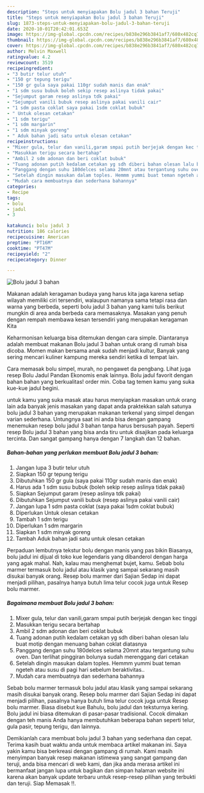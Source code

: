 ```yaml
---
description: "Steps untuk menyiapakan Bolu jadul 3 bahan Teruji"
title: "Steps untuk menyiapakan Bolu jadul 3 bahan Teruji"
slug: 1873-steps-untuk-menyiapakan-bolu-jadul-3-bahan-teruji
date: 2020-10-01T20:42:01.653Z
image: https://img-global.cpcdn.com/recipes/b838e296b3841af7/680x482cq70/bolu-jadul-3-bahan-foto-resep-utama.jpg
thumbnail: https://img-global.cpcdn.com/recipes/b838e296b3841af7/680x482cq70/bolu-jadul-3-bahan-foto-resep-utama.jpg
cover: https://img-global.cpcdn.com/recipes/b838e296b3841af7/680x482cq70/bolu-jadul-3-bahan-foto-resep-utama.jpg
author: Melvin Maxwell
ratingvalue: 4.2
reviewcount: 3519
recipeingredient:
- "3 butir telur utuh"
- "150 gr tepung terigu"
- "150 gr gula saya pakai 110gr sudah manis dan enak"
- "1 sdm susu bubuk boleh sekip resep aslinya tidak pakai"
- "Sejumput garam resep aslinya tdk pakai"
- "Sejumput vanili bubuk resep aslinya pakai vanili cair"
- "1 sdm pasta coklat saya pakai 1sdm coklat bubuk"
- " Untuk olesan cetakan"
- "1 sdm terigu"
- "1 sdm margarin"
- "1 sdm minyak goreng"
- " Aduk bahan jadi satu untuk olesan cetakan"
recipeinstructions:
- "Mixer gula, telur dan vanili,garam smpai putih berjejak dengan kec tinggi"
- "Masukkan terigu secara bertahap"
- "Ambil 2 sdm adonan dan beri coklat bubuk"
- "Tuang adonan putih kedalam cetakan yg sdh diberi bahan olesan lalu buat motip dengan menuang bahan coklat diatasnya"
- "Panggang dengan suhu 180delces selama 20mnt atau tergantung suhu oven. Dan terlihat pinggiran bolunya sudah merenggang dari cetakan"
- "Setelah dingin masukan dalam toples. Hemmm yummi buat teman ngeteh atau susu di pagi hari sebelum beraktivitas.."
- "Mudah cara membuatnya dan sederhana bahannya"
categories:
- Recipe
tags:
- bolu
- jadul
- 3

katakunci: bolu jadul 3 
nutrition: 186 calories
recipecuisine: American
preptime: "PT16M"
cooktime: "PT47M"
recipeyield: "2"
recipecategory: Dinner

---
```



![Bolu jadul 3 bahan](https://img-global.cpcdn.com/recipes/b838e296b3841af7/680x482cq70/bolu-jadul-3-bahan-foto-resep-utama.jpg)

Makanan adalah keragaman budaya yang harus kita jaga karena setiap wilayah memiliki ciri tersendiri, walaupun namanya sama tetapi rasa dan warna yang berbeda, seperti bolu jadul 3 bahan yang kami tulis berikut mungkin di area anda berbeda cara memasaknya. Masakan yang penuh dengan rempah membawa kesan tersendiri yang merupakan keragaman Kita

Keharmonisan keluarga bisa ditemukan dengan cara simple. Diantaranya adalah membuat makanan Bolu jadul 3 bahan untuk orang di rumah bisa dicoba. Momen makan bersama anak sudah menjadi kultur, Banyak yang sering mencari kuliner kampung mereka sendiri ketika di tempat lain.

Cara memasak bolu simpel, murah, no pengawet da pengbang. Lihat juga resep Bolu Jadul Pandan Ekonomis enak lainnya. Bolu jadul favorit dengan bahan bahan yang berkualitas! order min. Coba tag temen kamu yang suka kue-kue jadul begini.

untuk kamu yang suka masak atau harus menyiapkan masakan untuk orang lain ada banyak jenis masakan yang dapat anda praktekkan salah satunya bolu jadul 3 bahan yang merupakan makanan terkenal yang simpel dengan varian sederhana. Untungnya saat ini anda bisa dengan gampang menemukan resep bolu jadul 3 bahan tanpa harus bersusah payah.
Seperti resep Bolu jadul 3 bahan yang bisa anda tiru untuk disajikan pada keluarga tercinta. Dan sangat gampang hanya dengan 7 langkah dan 12 bahan.


<!--inarticleads1-->

##### Bahan-bahan yang perlukan membuat Bolu jadul 3 bahan:

1. Jangan lupa 3 butir telur utuh
1. Siapkan 150 gr tepung terigu
1. Dibutuhkan 150 gr gula (saya pakai 110gr sudah manis dan enak)
1. Harus ada 1 sdm susu bubuk (boleh sekip resep aslinya tidak pakai)
1. Siapkan Sejumput garam (resep aslinya tdk pakai)
1. Dibutuhkan Sejumput vanili bubuk (resep aslinya pakai vanili cair)
1. Jangan lupa 1 sdm pasta coklat (saya pakai 1sdm coklat bubuk)
1. Diperlukan  Untuk olesan cetakan
1. Tambah 1 sdm terigu
1. Diperlukan 1 sdm margarin
1. Siapkan 1 sdm minyak goreng
1. Tambah  Aduk bahan jadi satu untuk olesan cetakan


Perpaduan lembutnya tekstur bolu dengan manis yang pas bikin Biasanya, bolu jadul ini dijual di toko kue legendaris yang dibanderol dengan harga yang agak mahal. Nah, kalau mau menghemat bujet, kamu. Sebab bolu marmer termasuk bolu jadul atau klasik yang sampai sekarang masih disukai banyak orang. Resep bolu marmer dari Sajian Sedap ini dapat menjadi pilihan, pasalnya hanya butuh lima telur cocok juga untuk Resep bolu marmer. 

<!--inarticleads2-->

##### Bagaimana membuat  Bolu jadul 3 bahan:

1. Mixer gula, telur dan vanili,garam smpai putih berjejak dengan kec tinggi
1. Masukkan terigu secara bertahap
1. Ambil 2 sdm adonan dan beri coklat bubuk
1. Tuang adonan putih kedalam cetakan yg sdh diberi bahan olesan lalu buat motip dengan menuang bahan coklat diatasnya
1. Panggang dengan suhu 180delces selama 20mnt atau tergantung suhu oven. Dan terlihat pinggiran bolunya sudah merenggang dari cetakan
1. Setelah dingin masukan dalam toples. Hemmm yummi buat teman ngeteh atau susu di pagi hari sebelum beraktivitas..
1. Mudah cara membuatnya dan sederhana bahannya


Sebab bolu marmer termasuk bolu jadul atau klasik yang sampai sekarang masih disukai banyak orang. Resep bolu marmer dari Sajian Sedap ini dapat menjadi pilihan, pasalnya hanya butuh lima telur cocok juga untuk Resep bolu marmer. Biasa disebut kue Bahulu, bolu jadul dan teksturnya kering. Bolu jadul ini biasa ditemukan di pasar-pasar tradisional. Cocok dimakan dengan teh manis Anda hanya membutuhkan beberapa bahan seperti telur, gula pasir, tepung terigu, dan lainnya. 

Demikianlah cara membuat bolu jadul 3 bahan yang sederhana dan cepat. Terima kasih buat waktu anda untuk membaca artikel makanan ini. Saya yakin kamu bisa berkreasi dengan gampang di rumah. Kami masih menyimpan banyak resep makanan istimewa yang sangat gampang dan teruji, anda bisa mencari di web kami, dan jika anda merasa artikel ini bermanfaat jangan lupa untuk bagikan dan simpan halaman website ini karena akan banyak update terbaru untuk resep-resep pilihan yang terbukti dan teruji. Siap Memasak !!. 
